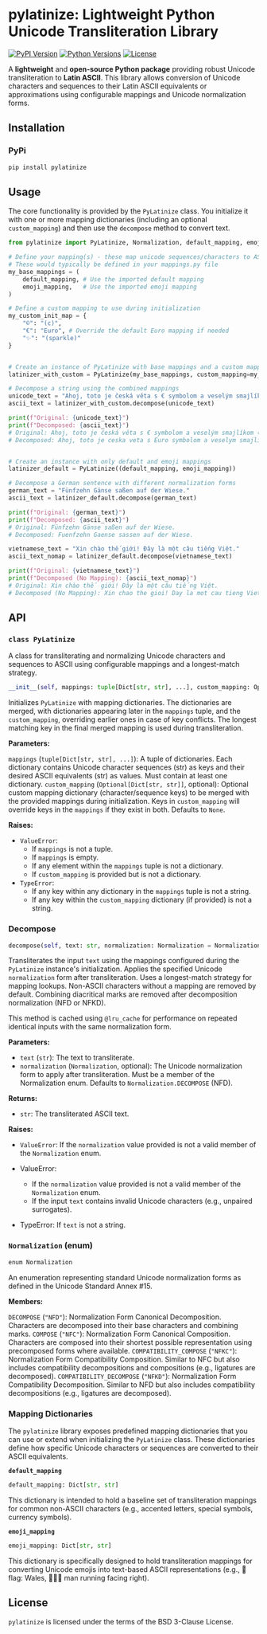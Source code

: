 # pylatinize: Lightweight Python Unicode Transliteration Library

[![PyPI Version](https://img.shields.io/pypi/v/pylatinize.svg)](https://pypi.org/project/pylatinize/)
[![Python Versions](https://img.shields.io/pypi/pyversions/pylatinize.svg)](https://pypi.org/project/pylatinize/)
[![License](https://img.shields.io/badge/License-BSD_3--Clause-blue.svg)](https://opensource.org/licenses/BSD-3-Clause)

A **lightweight** and **open-source Python package** providing robust Unicode transliteration to **Latin ASCII**. This library allows conversion of Unicode characters and sequences to their Latin ASCII equivalents or approximations using configurable mappings and Unicode normalization forms.

## Installation

### PyPi

```bash
pip install pylatinize
```

## Usage

The core functionality is provided by the `PyLatinize` class. You initialize it with one or more mapping dictionaries (including an optional `custom_mapping`) and then use the `decompose` method to convert text.

```python
from pylatinize import PyLatinize, Normalization, default_mapping, emoji_mapping

# Define your mapping(s) - these map unicode sequences/characters to ASCII
# These would typically be defined in your mappings.py file
my_base_mappings = (
    default_mapping, # Use the imported default mapping
    emoji_mapping,   # Use the imported emoji mapping
)

# Define a custom mapping to use during initialization
my_custom_init_map = {
    "©": "(c)",
    "€": "Euro", # Override the default Euro mapping if needed
    "✨": "(sparkle)"
}


# Create an instance of PyLatinize with base mappings and a custom mapping
latinizer_with_custom = PyLatinize(my_base_mappings, custom_mapping=my_custom_init_map)

# Decompose a string using the combined mappings
unicode_text = "Ahoj, toto je česká věta s € symbolom a veselým smajlíkom 😊 a autorskými právami © a trochou ✨."
ascii_text = latinizer_with_custom.decompose(unicode_text)

print(f"Original: {unicode_text}")
print(f"Decomposed: {ascii_text}")
# Original: Ahoj, toto je česká věta s € symbolom a veselým smajlíkom 😊 a autorskými právami © a trochou ✨.
# Decomposed: Ahoj, toto je ceska veta s Euro symbolom a veselym smajlikom smiling face with smiling eyes a autorskymi pravami (c) a trochou (sparkle).


# Create an instance with only default and emoji mappings
latinizer_default = PyLatinize((default_mapping, emoji_mapping))

# Decompose a German sentence with different normalization forms
german_text = "Fünfzehn Gänse saßen auf der Wiese."
ascii_text = latinizer_default.decompose(german_text)

print(f"Original: {german_text}")
print(f"Decomposed: {ascii_text}")
# Original: Fünfzehn Gänse saßen auf der Wiese.
# Decomposed: Fuenfzehn Gaense sassen auf der Wiese.

vietnamese_text = "Xin chào thế giới! Đây là một câu tiếng Việt."
ascii_text_nomap = latinizer_default.decompose(vietnamese_text)

print(f"Original: {vietnamese_text}")
print(f"Decomposed (No Mapping): {ascii_text_nomap}")
# Original: Xin chào thế giới! Đây là một câu tiếng Việt.
# Decomposed (No Mapping): Xin chao the gioi! Day la mot cau tieng Viet.
```

## API

### `class PyLatinize`

A class for transliterating and normalizing Unicode characters and sequences to ASCII using configurable mappings and a longest-match strategy.

```python
__init__(self, mappings: tuple[Dict[str, str], ...], custom_mapping: Optional[Dict[str, str]] = None)
```

Initializes `PyLatinize` with mapping dictionaries. The dictionaries are merged, with dictionaries appearing later in the `mappings` tuple, and the `custom_mapping`, overriding earlier ones in case of key conflicts. The longest matching key in the final merged mapping is used during transliteration.

**Parameters:**

`mappings` (`tuple[Dict[str, str], ...]`): A tuple of dictionaries. Each dictionary contains Unicode character sequences (str) as keys and their desired ASCII equivalents (str) as values. Must contain at least one dictionary.
`custom_mapping` (`Optional[Dict[str, str]]`, optional): Optional custom mapping dictionary (character/sequence keys) to be merged with the provided mappings during initialization. Keys in `custom_mapping` will override keys in the `mappings` if they exist in both. Defaults to `None`.

**Raises:**

* `ValueError`:
    * If `mappings` is not a tuple.
    * If `mappings` is empty.
    * If any element within the `mappings` tuple is not a dictionary.
    * If `custom_mapping` is provided but is not a dictionary.
* `TypeError`:
    * If any key within any dictionary in the `mappings` tuple is not a string.
    * If any key within the `custom_mapping` dictionary (if provided) is not a string.

### Decompose

```python
decompose(self, text: str, normalization: Normalization = Normalization.DECOMPOSE) -> str
```

Transliterates the input `text` using the mappings configured during the `PyLatinize` instance's initialization. Applies the specified Unicode `normalization` form after transliteration. Uses a longest-match strategy for mapping lookups. Non-ASCII characters without a mapping are removed by default. Combining diacritical marks are removed after decomposition normalization (NFD or NFKD).

This method is cached using `@lru_cache` for performance on repeated identical inputs with the same normalization form.

**Parameters:**

* `text` (`str`): The text to transliterate.
* `normalization` (`Normalization`, optional): The Unicode normalization form to apply after transliteration. Must be a member of the Normalization enum. Defaults to `Normalization.DECOMPOSE` (NFD).

**Returns:**

* `str`: The transliterated ASCII text.

**Raises:**

* `ValueError`: If the `normalization` value provided is not a valid member of the `Normalization` enum.

* ValueError:
    * If the `normalization` value provided is not a valid member of the `Normalization` enum.
    * If the input `text` contains invalid Unicode characters (e.g., unpaired surrogates).
* TypeError: If `text` is not a string.

### `Normalization` (enum)

```python
enum Normalization
```

An enumeration representing standard Unicode normalization forms as defined in the Unicode Standard Annex #15.

**Members:**

`DECOMPOSE` (`"NFD"`): Normalization Form Canonical Decomposition. Characters are decomposed into their base characters and combining marks.
`COMPOSE` (`"NFC"`): Normalization Form Canonical Composition. Characters are composed into their shortest possible representation using precomposed forms where available.
`COMPATIBILITY_COMPOSE` (`"NFKC"`): Normalization Form Compatibility Composition. Similar to NFC but also includes compatibility decompositions and compositions (e.g., ligatures are decomposed).
`COMPATIBILITY_DECOMPOSE` (`"NFKD"`): Normalization Form Compatibility Decomposition. Similar to NFD but also includes compatibility decompositions (e.g., ligatures are decomposed).

### Mapping Dictionaries

The `pylatinize` library exposes predefined mapping dictionaries that you can use or extend when initializing the `PyLatinize` class. These dictionaries define how specific Unicode characters or sequences are converted to their ASCII equivalents.

**`default_mapping`**

```python
default_mapping: Dict[str, str]
```

This dictionary is intended to hold a baseline set of transliteration mappings for common non-ASCII characters (e.g., accented letters, special symbols, currency symbols).

**`emoji_mapping`**

```python
emoji_mapping: Dict[str, str]
```

This dictionary is specifically designed to hold transliteration mappings for converting Unicode emojis into text-based ASCII representations (e.g., 🏴󠁧󠁢󠁷󠁬󠁳󠁿 flag: Wales, 🏃‍♂️‍➡️ man running facing right).

## License

`pylatinize` is licensed under the terms of the BSD 3-Clause License.